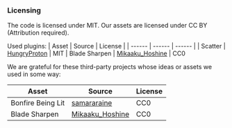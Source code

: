### Licensing
The code is licensed under MIT.
Our assets are licensed under CC BY (Attribution required).


Used plugins:
| Asset | Source | License |
| ------ | ------ | ------ |
| Scatter | [HungryProton](https://github.com/HungryProton/scatter) | MIT
| Blade Sharpen | [Mikaaku_Hoshine](https://freesound.org/people/Mikaaku_Hoshine/sounds/241805/) | CC0


We are grateful for these third-party projects whose ideas or assets we used in some way:

| Asset | Source | License |
| ------ | ------ | ------ |
| Bonfire Being Lit | [samararaine](https://freesound.org/people/samararaine/sounds/186374/) | CC0
| Blade Sharpen | [Mikaaku_Hoshine](https://freesound.org/people/Mikaaku_Hoshine/sounds/241805/) | CC0